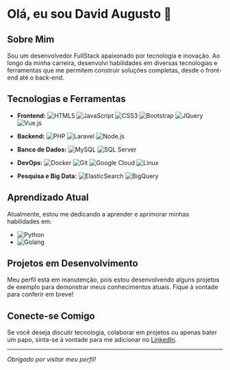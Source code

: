 # Olá, eu sou David Augusto 👋

## Sobre Mim

Sou um desenvolvedor FullStack apaixonado por tecnologia e inovação. Ao longo da minha carreira, desenvolvi habilidades em diversas tecnologias e ferramentas que me permitem construir soluções completas, desde o front-end até o back-end.

## Tecnologias e Ferramentas

- **Frontend:** 
  ![HTML5](https://img.shields.io/badge/-HTML5-E34F26?style=for-the-badge&&logo=html5&logoColor=white)
  ![JavaScript](https://img.shields.io/badge/-JavaScript-F7DF1E?style=for-the-badge&&logo=javascript&logoColor=black)
  ![CSS3](https://img.shields.io/badge/-CSS3-1572B6?style=for-the-badge&&logo=css3&logoColor=white)
  ![Bootstrap](https://img.shields.io/badge/-Bootstrap-563D7C?style=for-the-badge&&logo=bootstrap&logoColor=white)
  ![JQuery](https://img.shields.io/badge/-JQuery-0769AD?style=for-the-badge&&logo=jquery&logoColor=white)
  ![Vue.js](https://img.shields.io/badge/-Vue.js-4FC08D?style=for-the-badge&&logo=vue.js&logoColor=white)

- **Backend:** 
  ![PHP](https://img.shields.io/badge/-PHP-777BB4?style=for-the-badge&&logo=php&logoColor=white)
  ![Laravel](https://img.shields.io/badge/-Laravel-FF2D20?style=for-the-badge&&logo=laravel&logoColor=white)
  ![Node.js](https://img.shields.io/badge/-Node.js-339933?style=for-the-badge&&logo=node.js&logoColor=white)  

- **Banco de Dados:** 
  ![MySQL](https://img.shields.io/badge/-MySQL-4479A1?style=for-the-badge&&logo=mysql&logoColor=white)
  ![SQL Server](https://img.shields.io/badge/-SQL%20Server-CC2927?style=for-the-badge&&logo=microsoft-sql-server&logoColor=white)

- **DevOps:** 
  ![Docker](https://img.shields.io/badge/-Docker-2496ED?style=for-the-badge&&logo=docker&logoColor=white)
  ![Git](https://img.shields.io/badge/-Git-F05032?style=for-the-badge&&logo=git&logoColor=white)
  ![Google Cloud](https://img.shields.io/badge/-Google%20Cloud-4285F4?style=for-the-badge&&logo=google-cloud&logoColor=white)
  ![Linux](https://img.shields.io/badge/Linux-FCC624?style=for-the-badge&logo=linux&logoColor=white)

- **Pesquisa e Big Data:** 
  ![ElasticSearch](https://img.shields.io/badge/-ElasticSearch-005571?style=for-the-badge&&logo=elasticsearch&logoColor=white)
  ![BigQuery](https://img.shields.io/badge/-BigQuery-4285F4?style=for-the-badge&&logo=google-cloud&logoColor=white)

## Aprendizado Atual

Atualmente, estou me dedicando a aprender e aprimorar minhas habilidades em:

- ![Python](https://img.shields.io/badge/-Python-3776AB?style=for-the-badge&&logo=python&logoColor=white)
- ![Golang](https://img.shields.io/badge/-Golang-00ADD8?style=for-the-badge&&logo=go&logoColor=white)

## Projetos em Desenvolvimento

Meu perfil está em manutenção, pois estou desenvolvendo alguns projetos de exemplo para demonstrar meus conhecimentos atuais. Fique à vontade para conferir em breve!

## Conecte-se Comigo

Se você deseja discutir tecnologia, colaborar em projetos ou apenas bater um papo, sinta-se à vontade para me adicionar no [LinkedIn](https://www.linkedin.com/in/david-augusto-keller-haddad-305a91161).

---

_Obrigado por visitar meu perfil!_
